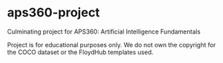 # aps360-project
Culminating project for APS360: Artificial Intelligence Fundamentals

Project is for educational purposes only. We do not own the copyright for the COCO dataset or the FloydHub templates used.
